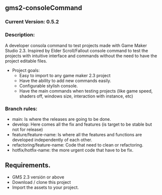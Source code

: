 ## gms2-consoleCommand
 
### Current Version: 0.5.2

### Description:

A developer consola command to test projects made with Game Maker Studio 2.3. Inspired by Elder Scroll/Fallout console command to test the projects with intuitive interface and commands without the need to have the project editable files.

- Project goals:
  * Easy to import to any game maker 2.3 project
  * Have the ability to add new commands easily.
  * Configurable stylish console.
  * Have the main commands when testing projects (like game speed, shaders off, windows size, interaction with instance, etc)


### Branch rules:

- main: Is where the releases are going to be done.
- develop: Here comes all the fix and features (is target to be stable but not for release)
- feature/feature-name: Is where all the features and functions are developed independently of each other.
- refactoring/feature-name: Code that need to clean or refactoring.
- hotfix/hotfix-name: the more urgent code that have to be fix.

## Requirements.

- GMS 2.3 versión or above
- Download / clone this project
- Import the assets to your project.
